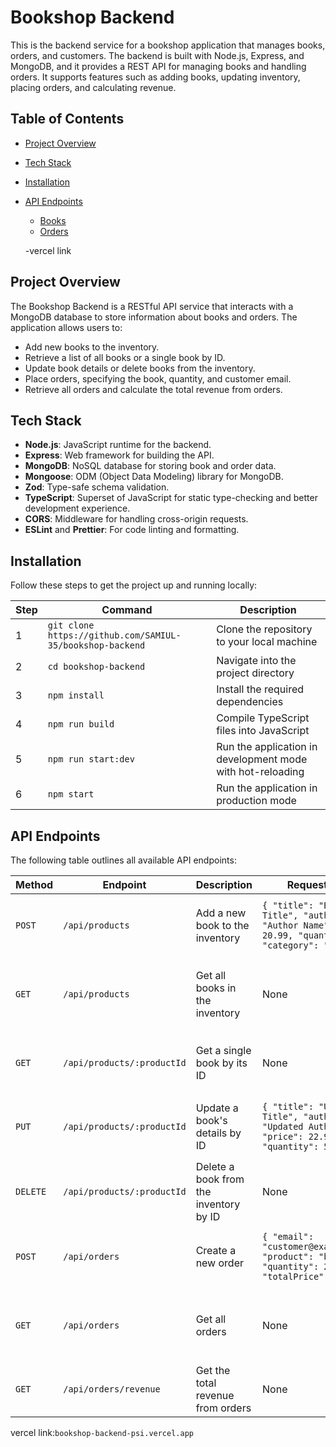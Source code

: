 # Bookshop Backend

This is the backend service for a bookshop application that manages books, orders, and customers. The backend is built with Node.js, Express, and MongoDB, and it provides a REST API for managing books and handling orders. It supports features such as adding books, updating inventory, placing orders, and calculating revenue.

## Table of Contents

- [Project Overview](#project-overview)
- [Tech Stack](#tech-stack)
- [Installation](#installation)

- [API Endpoints](#api-endpoints)
  - [Books](#books)
  - [Orders](#orders)

  -vercel link

## Project Overview

The Bookshop Backend is a RESTful API service that interacts with a MongoDB database to store information about books and orders. The application allows users to:

- Add new books to the inventory.
- Retrieve a list of all books or a single book by ID.
- Update book details or delete books from the inventory.
- Place orders, specifying the book, quantity, and customer email.
- Retrieve all orders and calculate the total revenue from orders.

## Tech Stack

- **Node.js**: JavaScript runtime for the backend.
- **Express**: Web framework for building the API.
- **MongoDB**: NoSQL database for storing book and order data.
- **Mongoose**: ODM (Object Data Modeling) library for MongoDB.
- **Zod**: Type-safe schema validation.
- **TypeScript**: Superset of JavaScript for static type-checking and better development experience.
- **CORS**: Middleware for handling cross-origin requests.
- **ESLint** and **Prettier**: For code linting and formatting.



## Installation

Follow these steps to get the project up and running locally:

| Step | Command | Description |
|------|---------|-------------|
| 1 | `git clone https://github.com/SAMIUL-35/bookshop-backend` | Clone the repository to your local machine |
| 2 | `cd bookshop-backend` | Navigate into the project directory |
| 3 | `npm install` | Install the required dependencies |
| 4 | `npm run build` | Compile TypeScript files into JavaScript |
| 5 | `npm run start:dev` | Run the application in development mode with hot-reloading |
| 6 | `npm start` | Run the application in production mode |

## API Endpoints

The following table outlines all available API endpoints:

| Method | Endpoint | Description | Request Body | Response Body |
|--------|----------|-------------|--------------|---------------|
| `POST` | `/api/products` | Add a new book to the inventory | `{ "title": "Book Title", "author": "Author Name", "price": 20.99, "quantity": 100, "category": "Fiction" }` | `{ "_id": "bookId", "title": "Book Title", "author": "Author Name", "price": 20.99, "quantity": 100, "category": "Fiction" }` |
| `GET` | `/api/products` | Get all books in the inventory | None | `[ { "_id": "bookId", "title": "Book Title", "author": "Author Name", "price": 20.99, "quantity": 100, "category": "Fiction" }, ... ]` |
| `GET` | `/api/products/:productId` | Get a single book by its ID | None | `{ "_id": "bookId", "title": "Book Title", "author": "Author Name", "price": 20.99, "quantity": 100, "category": "Fiction" }` |
| `PUT` | `/api/products/:productId` | Update a book's details by ID | `{ "title": "Updated Title", "author": "Updated Author", "price": 22.99, "quantity": 50 }` | `{ "_id": "bookId", "title": "Updated Title", "author": "Updated Author", "price": 22.99, "quantity": 50 }` |
| `DELETE` | `/api/products/:productId` | Delete a book from the inventory by ID | None | `{} (empty)` |
| `POST` | `/api/orders` | Create a new order | `{ "email": "customer@example.com", "product": "bookId", "quantity": 2, "totalPrice": 41.98 }` | `{ "_id": "orderId", "email": "customer@example.com", "product": "bookId", "quantity": 2, "totalPrice": 41.98 }` |
| `GET` | `/api/orders` | Get all orders | None | `[ { "_id": "orderId", "email": "customer@example.com", "product": "bookId", "quantity": 2, "totalPrice": 41.98 }, ... ]` |
| `GET` | `/api/orders/revenue` | Get the total revenue from orders | None | `{ "totalRevenue": 500.00 }` |
vercel link:`bookshop-backend-psi.vercel.app`
